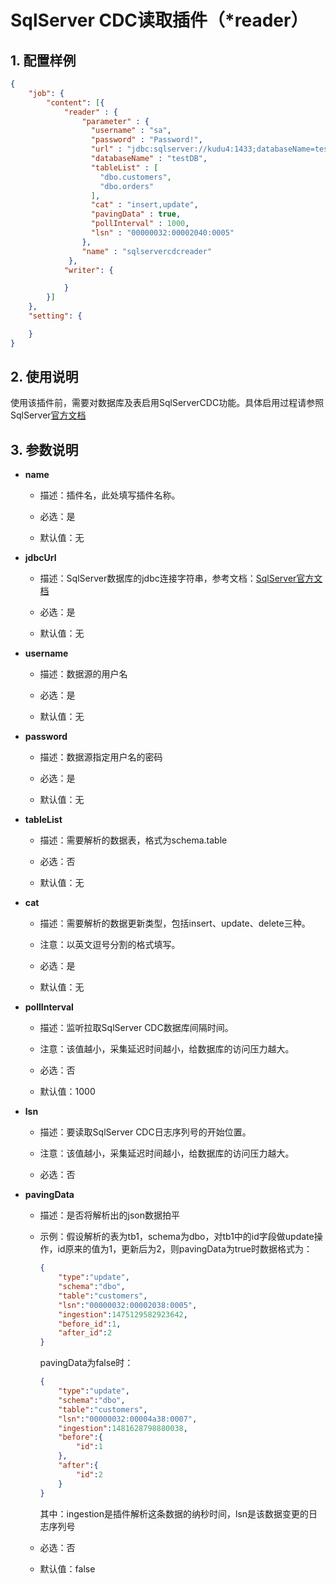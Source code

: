 # SqlServer CDC读取插件（*reader）

## 1. 配置样例

```json
{
    "job": {
        "content": [{
            "reader" : {
                "parameter" : {
                  "username" : "sa",
                  "password" : "Password!",
                  "url" : "jdbc:sqlserver://kudu4:1433;databaseName=testDB",
                  "databaseName" : "testDB",
                  "tableList" : [
                    "dbo.customers",
                    "dbo.orders"
                  ],
                  "cat" : "insert,update",
                  "pavingData" : true,
                  "pollInterval" : 1000,
                  "lsn" : "00000032:00002040:0005"
                },
                "name" : "sqlservercdcreader"
             },
            "writer": {

            }
        }]
    },
    "setting": {

    }
}
```
## 2. 使用说明

使用该插件前，需要对数据库及表启用SqlServerCDC功能。具体启用过程请参照SqlServer[官方文档](https://docs.microsoft.com/zh-cn/sql/relational-databases/track-changes/enable-and-disable-change-data-capture-sql-server?view=sql-server-ver15)

## 3. 参数说明

* **name**
  
  * 描述：插件名，此处填写插件名称。
  
  * 必选：是
  
  * 默认值：无
  
* **jdbcUrl**

  * 描述：SqlServer数据库的jdbc连接字符串，参考文档：[SqlServer官方文档](https://docs.microsoft.com/zh-cn/sql/connect/jdbc/overview-of-the-jdbc-driver?view=sql-server-2017)
  
  * 必选：是
  
  * 默认值：无 
  
* **username**
  
  * 描述：数据源的用户名 
  
  * 必选：是 
  
  * 默认值：无

* **password**
  
  * 描述：数据源指定用户名的密码 
  
  * 必选：是
  
  * 默认值：无

* **tableList**
  
  * 描述：需要解析的数据表，格式为schema.table
  
  * 必选：否
  
  * 默认值：无
  
* **cat**
  
  * 描述：需要解析的数据更新类型，包括insert、update、delete三种。
  
  * 注意：以英文逗号分割的格式填写。
  
  * 必选：是
  
  * 默认值：无
  
* **pollInterval**
  
  * 描述：监听拉取SqlServer CDC数据库间隔时间。
  
  * 注意：该值越小，采集延迟时间越小，给数据库的访问压力越大。
  
  * 必选：否
  
  * 默认值：1000 
  
* **lsn**
  
  * 描述：要读取SqlServer CDC日志序列号的开始位置。
  
  * 注意：该值越小，采集延迟时间越小，给数据库的访问压力越大。
  
  * 必选：否
 
* **pavingData**
  
  * 描述：是否将解析出的json数据拍平
  
  * 示例：假设解析的表为tb1，schema为dbo，对tb1中的id字段做update操作，id原来的值为1，更新后为2，则pavingData为true时数据格式为：
    
    ```json
    {
        "type":"update",
        "schema":"dbo",
        "table":"customers",
        "lsn":"00000032:00002038:0005",
        "ingestion":1475129582923642,
        "before_id":1,
        "after_id":2
    }
    ```
    
    pavingData为false时：
    
    ```json
    {
        "type":"update",
        "schema":"dbo",
        "table":"customers",
        "lsn":"00000032:00004a38:0007",
        "ingestion":1481628798880038,
        "before":{
            "id":1
        },
        "after":{
            "id":2
        }
    }
    ```
    
    其中：ingestion是插件解析这条数据的纳秒时间，lsn是该数据变更的日志序列号
  
  * 必选：否
  
  * 默认值：false  